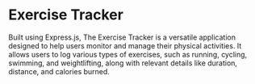 # Exercise Tracker
Built using Express.js, The Exercise Tracker is a versatile application designed to help users monitor and manage their physical activities. It allows users to log various types of exercises, such as running, cycling, swimming, and weightlifting, along with relevant details like duration, distance, and calories burned. 
